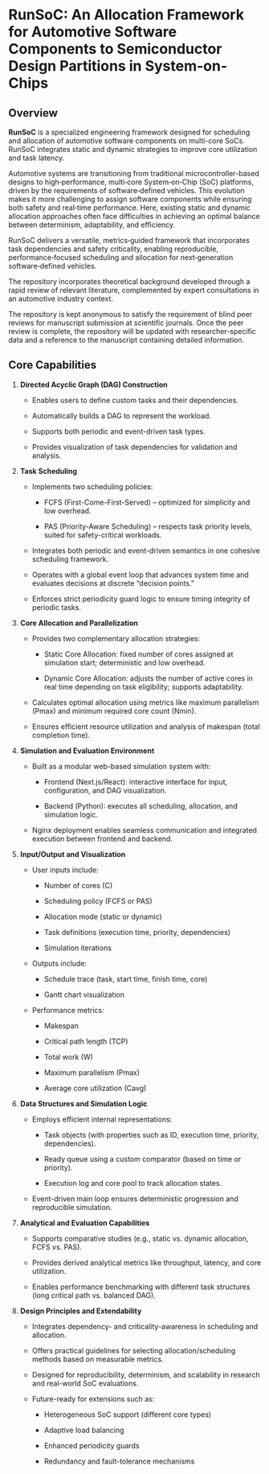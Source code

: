 # RunSoC: An Allocation Framework for Automotive Software Components to Semiconductor Design Partitions in System-on-Chips



## Overview



**RunSoC** is a specialized engineering framework designed for scheduling and allocation of automotive software components on multi-core SoCs. RunSoC integrates static and dynamic strategies to improve core utilization and task latency.



Automotive systems are transitioning from traditional microcontroller-based designs to high‑performance, multi‑core System‑on‑Chip (SoC) platforms, driven by the requirements of software‑defined vehicles. This evolution makes it more challenging to assign software components while ensuring both safety and real‑time performance. Here, existing static and dynamic allocation approaches often face difficulties in achieving an optimal balance between determinism, adaptability, and efficiency.



RunSoC delivers a versatile, metrics‑guided framework that incorporates task dependencies and safety criticality, enabling reproducible, performance‑focused scheduling and allocation for next‑generation software‑defined vehicles.



The repository incorporates theoretical background developed through a rapid review of relevant literature, complemented by expert consultations in an automotive industry context. 

The repository is kept anonymous to satisfy the requirement of blind peer reviews for manuscript submission at scientific journals.
Once the peer review is complete, the repository will be updated with researcher-specific data and a reference to the manuscript containing detailed information.



## Core Capabilities



1. **Directed Acyclic Graph (DAG) Construction**

    * Enables users to define custom tasks and their dependencies.
    
    * Automatically builds a DAG to represent the workload.
    
    * Supports both periodic and event-driven task types.
    
    * Provides visualization of task dependencies for validation and analysis.



2. **Task Scheduling**

    * Implements two scheduling policies:
    
      * FCFS (First-Come-First-Served) – optimized for simplicity and low overhead.
    
      * PAS (Priority-Aware Scheduling) – respects task priority levels, suited for safety-critical workloads.
    
    * Integrates both periodic and event-driven semantics in one cohesive scheduling framework.
    
    * Operates with a global event loop that advances system time and evaluates decisions at discrete “decision points.”
    
    * Enforces strict periodicity guard logic to ensure timing integrity of periodic tasks.



3. **Core Allocation and Parallelization**

    * Provides two complementary allocation strategies:
    
      * Static Core Allocation: fixed number of cores assigned at simulation start; deterministic and low overhead.
    
      * Dynamic Core Allocation: adjusts the number of active cores in real time depending on task eligibility; supports adaptability.
    
    * Calculates optimal allocation using metrics like maximum parallelism (Pmax) and minimum required core count (Nmin).
    
    * Ensures efficient resource utilization and analysis of makespan (total completion time).



4. **Simulation and Evaluation Environment**

    * Built as a modular web-based simulation system with:
    
      * Frontend (Next.js/React): interactive interface for input, configuration, and DAG visualization.
    
      * Backend (Python): executes all scheduling, allocation, and simulation logic.
    
    * Nginx deployment enables seamless communication and integrated execution between frontend and backend.



5. **Input/Output and Visualization**

    * User inputs include:
    
      * Number of cores (C)
    
      * Scheduling policy (FCFS or PAS)
    
      * Allocation mode (static or dynamic)
    
      * Task definitions (execution time, priority, dependencies)
    
      * Simulation iterations
    
    * Outputs include:
    
      * Schedule trace (task, start time, finish time, core)
    
      * Gantt chart visualization
    
    * Performance metrics:
    
      * Makespan
    
      * Critical path length (TCP)
    
      * Total work (W)
    
      * Maximum parallelism (Pmax)
    
      * Average core utilization (Cavg)



6. **Data Structures and Simulation Logic**

    * Employs efficient internal representations:
    
      * Task objects (with properties such as ID, execution time, priority, dependencies).
    
      * Ready queue using a custom comparator (based on time or priority).
    
      * Execution log and core pool to track allocation states.
    
    * Event-driven main loop ensures deterministic progression and reproducible simulation.



7. **Analytical and Evaluation Capabilities**

    * Supports comparative studies (e.g., static vs. dynamic allocation, FCFS vs. PAS).
    
    * Provides derived analytical metrics like throughput, latency, and core utilization.
    
    * Enables performance benchmarking with different task structures (long critical path vs. balanced DAG).



8. **Design Principles and Extendability**

    * Integrates dependency- and criticality-awareness in scheduling and allocation.
    
    * Offers practical guidelines for selecting allocation/scheduling methods based on measurable metrics.
    
    * Designed for reproducibility, determinism, and scalability in research and real-world SoC evaluations.
    
    * Future-ready for extensions such as:
    
      * Heterogeneous SoC support (different core types)
    
      * Adaptive load balancing
    
      * Enhanced periodicity guards
    
      * Redundancy and fault-tolerance mechanisms

